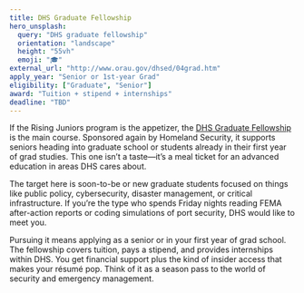 ```yaml
---
title: DHS Graduate Fellowship
hero_unsplash:
  query: "DHS graduate fellowship"
  orientation: "landscape"
  height: "55vh"
  emoji: "🎓"
external_url: "http://www.orau.gov/dhsed/04grad.htm"
apply_year: "Senior or 1st-year Grad"
eligibility: ["Graduate", "Senior"]
award: "Tuition + stipend + internships"
deadline: "TBD"
---
```

If the Rising Juniors program is the appetizer, the [DHS Graduate Fellowship](http://www.orau.gov/dhsed/04grad.htm) is the main course. Sponsored again by Homeland Security, it supports seniors heading into graduate school or students already in their first year of grad studies. This one isn’t a taste—it’s a meal ticket for an advanced education in areas DHS cares about.

The target here is soon-to-be or new graduate students focused on things like public policy, cybersecurity, disaster management, or critical infrastructure. If you’re the type who spends Friday nights reading FEMA after-action reports or coding simulations of port security, DHS would like to meet you.

Pursuing it means applying as a senior or in your first year of grad school. The fellowship covers tuition, pays a stipend, and provides internships within DHS. You get financial support plus the kind of insider access that makes your résumé pop. Think of it as a season pass to the world of security and emergency management.